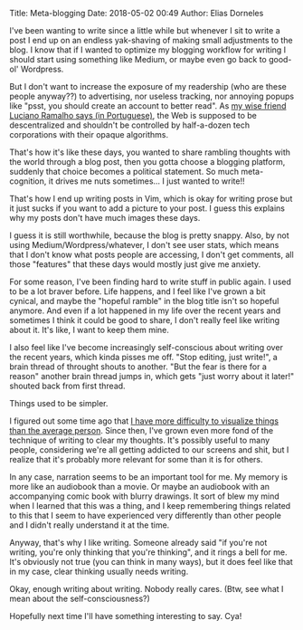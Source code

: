 Title: Meta-blogging
Date: 2018-05-02 00:49
Author: Elias Dorneles

I've been wanting to write since a little while but whenever I sit to write a
post I end up on an endless yak-shaving of making small adjustments to the
blog. I know that if I wanted to optimize my blogging workflow for writing
I should start using something like Medium, or maybe even go back to good-ol' Wordpress.

But I don't want to increase the exposure of my readership (who are these
people anyway??) to advertising, nor useless tracking, nor annoying popups like "psst,
you should create an account to better read". As [my wise friend Luciano
Ramalho says (in
Portuguese)](https://ramalho.org/wiki/doku.php?id=porque_cada_pessoa_deve_ter_seu_site_na_web),
the Web is supposed to be descentralized and shouldn't be controlled by
half-a-dozen tech corporations with their opaque algorithms.

That's how it's like these days, you wanted to share rambling thoughts with the
world through a blog post, then you gotta choose a blogging platform, suddenly
that choice becomes a political statement. So much meta-cognition, it drives me
nuts sometimes... I just wanted to write!!

That's how I end up writing posts in Vim, which is okay for writing prose but
it just sucks if you want to add a picture to your post.  I guess this explains
why my posts don't have much images these days.

I guess it is still worthwhile, because the blog is pretty snappy. Also, by not
using Medium/Wordpress/whatever, I don't see user stats, which means that I
don't know what posts people are accessing, I don't get comments, all those
"features" that these days would mostly just give me anxiety.

For some reason, I've been finding hard to write stuff in public again. I used
to be a lot braver before. Life happens, and I feel like I've grown a bit
cynical, and maybe the "hopeful ramble" in the blog title isn't so hopeful
anymore. And even if a lot happened in my life over the recent years and
sometimes I think it could be good to share, I don't really feel like writing
about it. It's like, I want to keep them mine.

I also feel like I've become increasingly self-conscious about writing over the
recent years, which kinda pisses me off. "Stop editing, just write!", a brain
thread of throught shouts to another. "But the fear is there for a reason"
another brain thread jumps in, which gets "just worry about it later!" shouted
back from first thread.

Things used to be simpler.

I figured out some time ago that [I have more difficulty to visualize things
than the average person](http://www.bbc.com/news/health-34039054). Since then,
I've grown even more fond of the technique of writing to clear my thoughts.
It's possibly useful to many people, considering we're all getting addicted to
our screens and shit, but I realize that it's probably more relevant for some
than it is for others.

In any case, narration seems to be an important tool for me. My memory is more
like an audiobook than a movie. Or maybe an audiobook with an accompanying
comic book with blurry drawings. It sort of blew my mind when I learned that
this was a thing, and I keep remembering things related to this that I seem to
have experienced very differently than other people and I didn't really
understand it at the time.

Anyway, that's why I like writing. Someone already said "if you're not writing,
you're only thinking that you're thinking", and it rings a bell for me. It's
obviously not true (you can think in many ways), but it does feel like that in
my case, clear thinking usually needs writing.

Okay, enough writing about writing. Nobody really cares. (Btw, see what I mean
about the self-consciousness?)

Hopefully next time I'll have something interesting to say. Cya!
